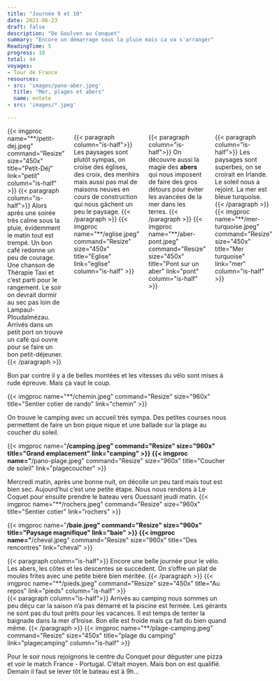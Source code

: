 ```yaml
---
title: "Journée 9 et 10"
date: 2021-06-23
draft: false
description: "De Goulven au Conquet"
summary: "Encore un démarrage sous la pluie mais ca va s'arranger"
ReadingTime: 5
progress: 10
total: 44
voyages:
- Tour de France
resources:
- src: 'images/pano-aber.jpeg'
  title: "Mer, plages et abers"
  name: entete
- src: 'images/*.jpeg'

---
```


<div class="columns is-multiline">
{{< imgproc name="**/petit-dej.jpeg" command="Resize" size="450x" title="Petit-Déj" link="petit" column="is-half" >}}
{{< paragraph column="is-half">}}
Alors après une soirée très calme sous la pluie, évidemment le matin tout est trempé. Un bon café redonne un peu de courage. Une chanson de Thérapie Taxi et c’est parti pour le rangement. Le soir on devrait dormir au sec pas loin de Lampaul-Ploudalmézau. Arrivés dans un petit port on trouve un café qui ouvre pour se faire un bon petit-déjeuner.
{{< /paragraph >}}

{{< paragraph column="is-half">}}
Les paysages sont plutôt sympas, on croise des églises, des croix, des menhirs mais aussi pas mal de maisons neuves en cours de construction qui nous gâchent un peu le paysage. 
{{< /paragraph >}}
{{< imgproc name="**/eglise.jpeg" command="Resize" size="450x" title="Eglise" link="eglise" column="is-half" >}}

{{< paragraph column="is-half">}}
On découvre aussi la magie des **abers** qui nous imposent de faire des gros détours pour éviter les avancées de la mer dans les terres.
{{< /paragraph >}}
{{< imgproc name="**/aber-pont.jpeg" command="Resize" size="450x" title="Pont sur un aber" link="pont" column="is-half" >}}

{{< paragraph column="is-half">}}
Les paysages sont superbes, on se croirait en Irlande. Le soleil nous a rejoint. 
La mer est bleue turquoise.
{{< /paragraph >}}
{{< imgproc name="**/mer-turquoise.jpeg" command="Resize" size="450x" title="Mer turquoise" link="mer" column="is-half" >}}

</div>

Bon par contre il y a de belles montées et les vitesses du vélo sont  mises à rude épreuve. Mais ça vaut le coup.

{{< imgproc name="**/chemin.jpeg" command="Resize" size="960x" title="Sentier cotier de rando" link="chemin" >}}

On trouve le camping avec un accueil très sympa. Des petites courses nous permettent de faire un bon pique nique et une ballade sur la plage au coucher du soleil. 

{{< imgproc name="**/camping.jpeg" command="Resize" size="960x" title="Grand emplacement" link="camping" >}}
{{< imgproc name="**/pano-plage.jpeg" command="Resize" size="960x" title="Coucher de soleil" link="plagecoucher" >}}

Mercredi matin, après une bonne nuit, on décolle un peu tard mais tout est bien sec. Aujourd’hui c’est une petite étape. Nous nous rendons à Le Coquet pour ensuite prendre le bateau vers Ouessant jeudi matin. 
{{< imgproc name="**/rochers.jpeg" command="Resize" size="960x" title="Sentier cotier" link="rochers" >}}

{{< imgproc name="**/baie.jpeg" command="Resize" size="960x" title="Paysage magnifique" link="baie" >}}
{{< imgproc name="**/cheval.jpeg" command="Resize" size="960x" title="Des rencontres" link="cheval" >}}

<div class="columns is-multiline">
{{< paragraph column="is-half">}}
Encore une  belle journée pour le vélo. Les abers, les côtes et les descentes se succèdent. On s’offre un plat de moules frites avec une petite bière bien méritée. 
{{< /paragraph >}}
{{< imgproc name="**/pieds.jpeg" command="Resize" size="450x" title="Au repos" link="pieds" column="is-half" >}}
</div>

<div class="columns is-multiline">
{{< paragraph column="is-half">}}
Arrivés au camping nous sommes un peu déçu car la saison n’a pas démarré et la piscine est fermée. Les gérants ne sont pas du tout prêts pour les vacances. 
Il est temps de tenter la baignade dans la mer d’Iroise. Bon elle est froide mais ça fait du bien quand même.
{{< /paragraph >}}
{{< imgproc name="**/plage-camping.jpeg" command="Resize" size="450x" title="plage du camping" link="plagecamping" column="is-half" >}}
</div>

Pour le soir nous rejoignons le centre du Conquet pour déguster une pizza et voir le match France - Portugal. C’était moyen. Mais bon on est qualifié.
Demain il faut se lever tôt le bateau est à 9h...